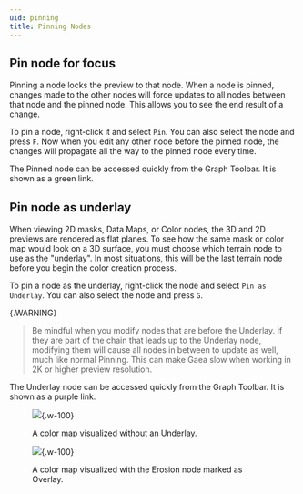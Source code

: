 ```yaml
---
uid: pinning
title: Pinning Nodes
---
```


## Pin node for focus

Pinning a node locks the preview to that node. When a node is pinned, changes made to the other nodes will force updates to all nodes between that node and the pinned node. This allows you to see the end result of a change.

To pin a node, right-click it and select `Pin`. You can also select the node and press `F`. Now when you edit any other node before the pinned node, the changes will propagate all the way to the pinned node every time.

The Pinned node can be accessed quickly from the Graph Toolbar. It is shown as a green link.

## Pin node as underlay

When viewing 2D masks, Data Maps, or Color nodes, the 3D and 2D previews are rendered as flat planes. To see how the same mask or color map would look on a 3D surface, you must choose which terrain node to use as the "underlay". In most situations, this will be the last terrain node before you begin the color creation process.

To pin a node as the underlay, right-click the node and select `Pin as Underlay`. You can also select the node and press `G`.

{.WARNING}
> Be mindful when you modify nodes that are before the Underlay. If they are part of the chain that leads up to the Underlay node, modifying them will cause all nodes in between to update as well, much like normal Pinning. This can make Gaea slow when working in 2K or higher preview resolution.

The Underlay node can be accessed quickly from the Graph Toolbar. It is shown as a purple link.


<div class="row">
<div class="col-lg-6">

<figure>

![](/images/ui/underlay_0.jpg){.w-100}

<figcaption>
A color map visualized without an Underlay.
</figcaption>
</figure>
</div>
<div class="col-lg-6">
<figure>

![](/images/ui/underlay_1.jpg){.w-100}

<figcaption>
A color map visualized with the Erosion node marked as Overlay.
</figcaption>
</figure>
</div>
</div>
